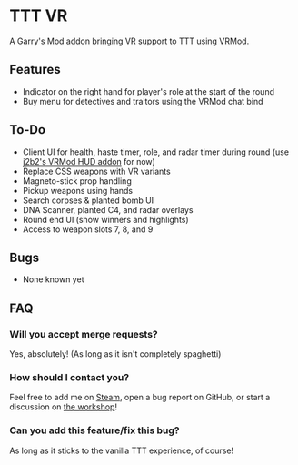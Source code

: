 TTT VR
====================

A Garry's Mod addon bringing VR support to TTT using VRMod.

## Features ##

- Indicator on the right hand for player's role at the start of the round
- Buy menu for detectives and traitors using the VRMod chat bind

## To-Do ##

- Client UI for health, haste timer, role, and radar timer during round (use [j2b2's VRMod HUD addon](https://steamcommunity.com/sharedfiles/filedetails/?id=1937891124) for now)
- Replace CSS weapons with VR variants
- Magneto-stick prop handling
- Pickup weapons using hands
- Search corpses & planted bomb UI
- DNA Scanner, planted C4, and radar overlays
- Round end UI (show winners and highlights)
- Access to weapon slots 7, 8, and 9

## Bugs ##

- None known yet

## FAQ ##

### Will you accept merge requests? ###
Yes, absolutely! (As long as it isn't completely spaghetti)

### How should I contact you? ###
Feel free to add me on [Steam](https://steamcommunity.com/profiles/76561198079528240), open a bug report on GitHub, or start a discussion on [the workshop](https://steamcommunity.com/sharedfiles/filedetails/discussions/2129490712)!

### Can you add this feature/fix this bug? ###
As long as it sticks to the vanilla TTT experience, of course!